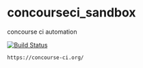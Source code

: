 # concourseci_sandbox
concourse ci automation

[![Build Status](https://travis-ci.com/githubfoam/concourseci-sandbox.svg?branch=master)](https://travis-ci.com/githubfoam/concourseci-sandbox)  

~~~~
https://concourse-ci.org/
~~~~

